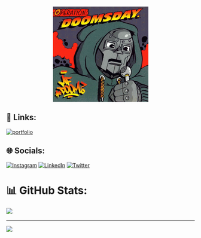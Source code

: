 <p align="center">
    <img align="center" src="img/mf-doom-gif.gif" width="255" height="255">
</p>

## 🔗 Links:
[![portfolio](https://img.shields.io/badge/my_portfolio-000?style=for-the-badge&logo=ko-fi&logoColor=white)](https://camilocastellar.me/)

## 🌐 Socials:
[![Instagram](https://img.shields.io/badge/Instagram-%23E4405F.svg?logo=Instagram&logoColor=white)](https://www.instagram.com/aka.milow/) 
[![LinkedIn](https://img.shields.io/badge/LinkedIn-%230077B5.svg?logo=linkedin&logoColor=white)](https://www.linkedin.com/in/camilocastellar/)
[![Twitter](https://img.shields.io/badge/Twitter-%231DA1F2.svg?logo=Twitter&logoColor=white)](https://twitter.com/aka_milow) 

# 📊 GitHub Stats:
<!-- ![](https://github-readme-stats.vercel.app/api?username=akamilow&theme=merko&hide_border=true&include_all_commits=false&count_private=false)<br/> -->
![](https://github-readme-streak-stats.herokuapp.com/?user=akamilow&theme=merko&hide_border=true)<br/>
<!-- ![](https://github-readme-stats.vercel.app/api/top-langs/?username=akamilow&theme=merko&hide_border=true&include_all_commits=false&count_private=false&layout=compact) -->


---
![](https://komarev.com/ghpvc/?username=akamilow&color=grey&style=flat-square&label=views)
